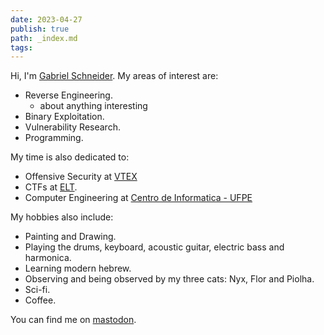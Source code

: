 ```yaml
---
date: 2023-04-27
publish: true
path: _index.md
tags:
---
```



Hi, I'm [Gabriel Schneider](/about). My areas of interest are:

- Reverse Engineering.
    - about anything interesting
- Binary Exploitation.
- Vulnerability Research.
- Programming.

My time is also dedicated to:
- Offensive Security at [VTEX](https://vtex.com) 
- CTFs at [ELT](https://epicleet.team/).
- Computer Engineering at [Centro de Informatica - UFPE](https://cin.ufpe.br)


My hobbies also include:
- Painting and Drawing.
- Playing the drums, keyboard, acoustic guitar, electric bass and harmonica.
- Learning modern hebrew.
- Observing and being observed by my three cats: Nyx, Flor and Piolha.
- Sci-fi.
- Coffee.

You can find me on [mastodon](https://infosec.exchange/@gbrls).
